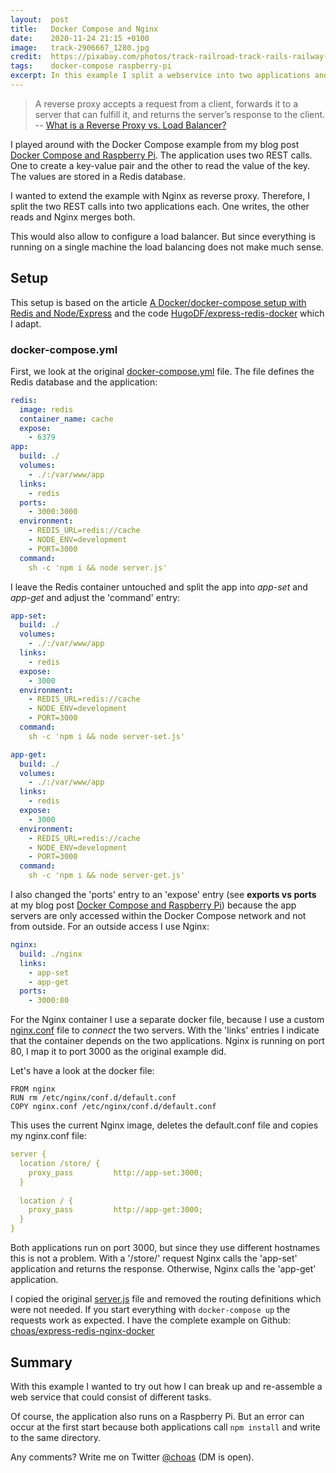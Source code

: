 ```yaml
---
layout:  post
title:   Docker Compose and Nginx
date:    2020-11-24 21:15 +0100
image:   track-2906667_1280.jpg
credit:  https://pixabay.com/photos/track-railroad-track-rails-railway-2906667/
tags:    docker-compose raspberry-pi
excerpt: In this example I split a webservice into two applications and merge them together with Nginx. I also use docker-compose.
---
```


> A reverse proxy accepts a request from a client, forwards it to a server that can fulfill it, and returns the server’s response to the client. -- [What is a Reverse Proxy vs. Load Balancer?](https://www.nginx.com/resources/glossary/reverse-proxy-vs-load-balancer/)

I played around with the Docker Compose example from my blog post [Docker Compose and Raspberry Pi](2020/11/16/docker-compose-and-raspberry-pi/). The application uses two REST calls. One to create a key-value pair and the other to read the value of the key. The values are stored in a Redis database.

I wanted to extend the example with Nginx as reverse proxy. Therefore, I split the two REST calls into two applications each. One writes, the other reads and Nginx merges both.

This would also allow to configure a load balancer. But since everything is running on a single machine the load balancing does not make much sense.

## Setup

This setup is based on the article [A Docker/docker-compose setup with Redis and Node/Express](https://codewithhugo.com/setting-up-express-and-redis-with-docker-compose/) and the code [HugoDF/express-redis-docker](https://github.com/HugoDF/express-redis-docker) which I adapt.

### docker-compose.yml

First, we look at the original [docker-compose.yml](https://github.com/HugoDF/express-redis-docker/blob/master/docker-compose.yml) file. The file defines the Redis database and the application:

```YAML
redis:
  image: redis
  container_name: cache
  expose:
    - 6379
app:
  build: ./
  volumes:
    - ./:/var/www/app
  links:
    - redis
  ports:
    - 3000:3000
  environment:
    - REDIS_URL=redis://cache
    - NODE_ENV=development
    - PORT=3000
  command:
    sh -c 'npm i && node server.js'
```

I leave the Redis container untouched and split the app into _app-set_ and _app-get_ and adjust the 'command' entry:

```YAML
app-set:
  build: ./
  volumes:
    - ./:/var/www/app
  links:
    - redis
  expose:
    - 3000
  environment:
    - REDIS_URL=redis://cache
    - NODE_ENV=development
    - PORT=3000
  command:
    sh -c 'npm i && node server-set.js'

app-get:
  build: ./
  volumes:
    - ./:/var/www/app
  links:
    - redis
  expose:
    - 3000
  environment:
    - REDIS_URL=redis://cache
    - NODE_ENV=development
    - PORT=3000
  command:
    sh -c 'npm i && node server-get.js'
```

I also changed the 'ports' entry to an 'expose' entry (see __exports vs ports__ at my blog post [Docker Compose and Raspberry Pi](http://localhost:4000/2020/11/16/docker-compose-and-raspberry-pi/#expose-vs-ports)) because the app servers are only accessed within the Docker Compose network and not from outside. For an outside access I use Nginx:

```YAML
nginx:
  build: ./nginx
  links:
    - app-set
    - app-get
  ports:
    - 3000:80
```

For the Nginx container I use a separate docker file, because I use a custom [nginx.conf](https://github.com/choas/express-redis-nginx-docker/blob/main/nginx/nginx.conf) file to _connect_ the two servers. With the 'links' entries I indicate that the container depends on the two applications. Nginx is running on port 80, I map it to port 3000 as the original example did.

Let's have a look at the docker file:

```Docker
FROM nginx
RUN rm /etc/nginx/conf.d/default.conf
COPY nginx.conf /etc/nginx/conf.d/default.conf
```

This uses the current Nginx image, deletes the default.conf file and copies my nginx.conf file:

```YAML
server {
  location /store/ {
    proxy_pass         http://app-set:3000;
  }  
  
  location / {
    proxy_pass         http://app-get:3000;
  }
}
```

Both applications run on port 3000, but since they use different hostnames this is not a problem. With a '/store/' request Nginx calls the 'app-set' application and returns the response. Otherwise, Nginx calls the 'app-get' application.

I copied the original [server.js](https://github.com/HugoDF/express-redis-docker/blob/master/server.js) file and removed the routing definitions which were not needed. If you start everything with `docker-compose up` the requests work as expected. I have the complete example on Github: [choas/express-redis-nginx-docker](https://github.com/choas/express-redis-nginx-docker)

## Summary

With this example I wanted to try out how I can break up and re-assemble a web service that could consist of different tasks.

Of course, the application also runs on a Raspberry Pi. But an error can occur at the first start because both applications call `npm install` and write to the same directory.

Any comments? Write me on Twitter [@choas](https://twitter.com/choas) (DM is open).
